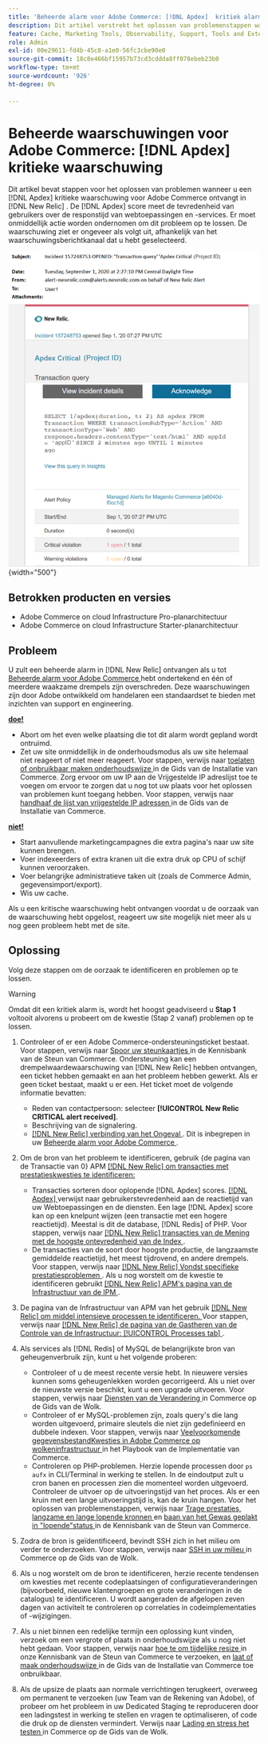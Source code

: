```yaml
---
title: 'Beheerde alarm voor Adobe Commerce: [!DNL Apdex]  kritiek alarm'
description: Dit artikel verstrekt het oplossen van problemenstappen wanneer u een  [!DNL Apdex]  kritieke alarm voor Adobe Commerce in  [!DNL New Relic]. The [!DNL Apdex]  ontvangt score gebruikers' tevredenheid aan de reactietijd van Webtoepassingen en de diensten. Er moet onmiddellijk actie worden ondernomen om dit probleem op te lossen.
feature: Cache, Marketing Tools, Observability, Support, Tools and External Services
role: Admin
exl-id: 00e29611-fd4b-45c8-a1e0-56fc3cbe90e0
source-git-commit: 18c8e466bf15957b73cd3cddda8ff078ebeb23b0
workflow-type: tm+mt
source-wordcount: '926'
ht-degree: 0%

---
```


# Beheerde waarschuwingen voor Adobe Commerce: [!DNL Apdex] kritieke waarschuwing

Dit artikel bevat stappen voor het oplossen van problemen wanneer u een [!DNL Apdex] kritieke waarschuwing voor Adobe Commerce ontvangt in [!DNL New Relic] . De [!DNL Apdex] score meet de tevredenheid van gebruikers over de responstijd van webtoepassingen en -services. Er moet onmiddellijk actie worden ondernomen om dit probleem op te lossen. De waarschuwing ziet er ongeveer als volgt uit, afhankelijk van het waarschuwingsberichtkanaal dat u hebt geselecteerd.

![ toepassing kritieke alarm ](../../assets/managed-alerts/apdex-critical-magento-managed.png){width="500"}

## Betrokken producten en versies

* Adobe Commerce on cloud Infrastructure Pro-planarchitectuur
* Adobe Commerce on cloud Infrastructure Starter-planarchitectuur

## Probleem

U zult een beheerde alarm in [!DNL New Relic] ontvangen als u tot [ Beheerde alarm voor Adobe Commerce ](managed-alerts-for-magento-commerce.md) hebt ondertekend en één of meerdere waakzame drempels zijn overschreden. Deze waarschuwingen zijn door Adobe ontwikkeld om handelaren een standaardset te bieden met inzichten van support en engineering.

<u> **doe!** </u>

* Abort om het even welke plaatsing die tot dit alarm wordt gepland wordt ontruimd.
* Zet uw site onmiddellijk in de onderhoudsmodus als uw site helemaal niet reageert of niet meer reageert. Voor stappen, verwijs naar [ toelaten of onbruikbaar maken onderhoudswijze ](https://experienceleague.adobe.com/nl/docs/commerce-operations/installation-guide/tutorials/maintenance-mode) in de Gids van de Installatie van Commerce. Zorg ervoor om uw IP aan de Vrijgestelde IP adreslijst toe te voegen om ervoor te zorgen dat u nog tot uw plaats voor het oplossen van problemen kunt toegang hebben. Voor stappen, verwijs naar [ handhaaf de lijst van vrijgestelde IP adressen ](https://experienceleague.adobe.com/nl/docs/commerce-operations/installation-guide/tutorials/maintenance-mode#maintain-the-list-of-exempt-ip-addresses) in de Gids van de Installatie van Commerce.

<u>**niet!**</u>

* Start aanvullende marketingcampagnes die extra pagina&#39;s naar uw site kunnen brengen.
* Voer indexeerders of extra kranen uit die extra druk op CPU of schijf kunnen veroorzaken.
* Voer belangrijke administratieve taken uit (zoals de Commerce Admin, gegevensimport/export).
* Wis uw cache.

Als u een kritische waarschuwing hebt ontvangen voordat u de oorzaak van de waarschuwing hebt opgelost, reageert uw site mogelijk niet meer als u nog geen probleem hebt met de site.

## Oplossing

Volg deze stappen om de oorzaak te identificeren en problemen op te lossen.

>[!WARNING]
>
>Omdat dit een kritiek alarm is, wordt het hoogst geadviseerd u **Stap 1** voltooit alvorens u probeert om de kwestie (Stap 2 vanaf) problemen op te lossen.

1. Controleer of er een Adobe Commerce-ondersteuningsticket bestaat. Voor stappen, verwijs naar [ Spoor uw steunkaartjes ](https://experienceleague.adobe.com/nl/docs/commerce-knowledge-base/kb/help-center-guide/magento-help-center-user-guide#track-support-case) in de Kennisbank van de Steun van Commerce. Ondersteuning kan een drempelwaardewaarschuwing van [!DNL New Relic] hebben ontvangen, een ticket hebben gemaakt en aan het probleem hebben gewerkt. Als er geen ticket bestaat, maakt u er een. Het ticket moet de volgende informatie bevatten:
   * Reden van contactpersoon: selecteer **[!UICONTROL New Relic CRITICAL alert received]**.
   * Beschrijving van de signalering.
   * [[!DNL New Relic]  verbinding van het Ongeval ](https://docs.newrelic.com/docs/alerts-applied-intelligence/new-relic-alerts/alert-incidents/view-violation-event-details-incidents). Dit is inbegrepen in uw [ Beheerde alarm voor Adobe Commerce ](managed-alerts-for-magento-commerce.md).
1. Om de bron van het probleem te identificeren, gebruik {de pagina van de Transactie van 0} APM [[!DNL New Relic]  om transacties met prestatieskwesties te identificeren:](https://docs.newrelic.com/docs/apm/applications-menu/monitoring/transactions-page-find-specific-performance-problems)
   * Transacties sorteren door oplopende [!DNL Apdex] scores. [[!DNL Apdex] ](https://docs.newrelic.com/docs/apm/new-relic-apm/apdex/apdex-measure-user-satisfaction) verwijst naar gebruikerstevredenheid aan de reactietijd van uw Webtoepassingen en de diensten. Een lage [!DNL Apdex] score kan op een knelpunt wijzen (een transactie met een hogere reactietijd). Meestal is dit de database, [!DNL Redis] of PHP. Voor stappen, verwijs naar [[!DNL New Relic]  transacties van de Mening met de hoogste ontevredenheid van de Index ](https://docs.newrelic.com/docs/apm/new-relic-apm/apdex/apdex-measure-user-satisfaction/#dissatisfaction).
   * De transacties van de soort door hoogste productie, de langzaamste gemiddelde reactietijd, het meest tijdrovend, en andere drempels. Voor stappen, verwijs naar [[!DNL New Relic]  Vondst specifieke prestatiesproblemen ](https://docs.newrelic.com/docs/apm/applications-menu/monitoring/transactions-page-find-specific-performance-problems). Als u nog worstelt om de kwestie te identificeren gebruikt [[!DNL New Relic]  APM&#39;s pagina van de Infrastructuur van de IPM ](https://docs.newrelic.com/docs/infrastructure/infrastructure-ui-pages/infra-hosts-ui-page/).
1. De pagina van de Infrastructuur van APM van het gebruik [[!DNL New Relic]  om middel intensieve processen te identificeren. ](https://docs.newrelic.com/docs/infrastructure/infrastructure-ui-pages/infra-hosts-ui-page/) Voor stappen, verwijs naar [[!DNL New Relic]  de pagina van de Gastheren van de Controle van de Infrastructuur: [!UICONTROL Processes tab] ](https://docs.newrelic.com/docs/infrastructure/infrastructure-ui-pages/infra-hosts-ui-page/#processes).
1. Als services als [!DNL Redis] of MySQL de belangrijkste bron van geheugenverbruik zijn, kunt u het volgende proberen:
   * Controleer of u de meest recente versie hebt. In nieuwere versies kunnen soms geheugenlekken worden gecorrigeerd. Als u niet over de nieuwste versie beschikt, kunt u een upgrade uitvoeren. Voor stappen, verwijs naar [ Diensten van de Verandering ](https://experienceleague.adobe.com/docs/commerce-cloud-service/user-guide/configure/service/services-yaml.html?lang=nl-NL) in Commerce op de Gids van de Wolk.
   * Controleer of er MySQL-problemen zijn, zoals query&#39;s die lang worden uitgevoerd, primaire sleutels die niet zijn gedefinieerd en dubbele indexen. Voor stappen, verwijs naar [ Veelvoorkomende gegevensbestandKwesties in Adobe Commerce op wolkeninfrastructuur ](https://experienceleague.adobe.com/docs/commerce-operations/implementation-playbook/best-practices/maintenance/resolve-database-performance-issues.html?lang=nl-NL) in het Playbook van de Implementatie van Commerce.
   * Controleren op PHP-problemen. Herzie lopende processen door `ps aufx` in CLI/Terminal in werking te stellen. In de eindoutput zult u cron banen en processen zien die momenteel worden uitgevoerd. Controleer de uitvoer op de uitvoeringstijd van het proces. Als er een kruin met een lange uitvoeringstijd is, kan de kruin hangen. Voor het oplossen van problemenstappen, verwijs naar [ Trage prestaties, langzame en lange lopende kronnen ](https://experienceleague.adobe.com/nl/docs/commerce-knowledge-base/kb/troubleshooting/miscellaneous/slow-performance-slow-and-long-running-crons) en [ baan van het Gewas geplakt in &quot;lopende&quot;status ](https://experienceleague.adobe.com/nl/docs/commerce-knowledge-base/kb/troubleshooting/miscellaneous/cron-job-is-stuck-in-running-status) in de Kennisbank van de Steun van Commerce.

1. Zodra de bron is geïdentificeerd, bevindt SSH zich in het milieu om verder te onderzoeken. Voor stappen, verwijs naar [ SSH in uw milieu ](https://experienceleague.adobe.com/nl/docs/commerce-cloud-service/user-guide/develop/secure-connections#ssh) in Commerce op de Gids van de Wolk.
1. Als u nog worstelt om de bron te identificeren, herzie recente tendensen om kwesties met recente codeplaatsingen of configuratieveranderingen (bijvoorbeeld, nieuwe klantengroepen en grote veranderingen in de catalogus) te identificeren. U wordt aangeraden de afgelopen zeven dagen van activiteit te controleren op correlaties in codeimplementaties of -wijzigingen.
1. Als u niet binnen een redelijke termijn een oplossing kunt vinden, verzoek om een vergrote of plaats in onderhoudswijze als u nog niet hebt gedaan. Voor stappen, verwijs naar [ hoe te om tijdelijke resize ](https://experienceleague.adobe.com/nl/docs/commerce-knowledge-base/kb/how-to/how-to-request-temporary-magento-upsize) in onze Kennisbank van de Steun van Commerce te verzoeken, en [ laat of maak onderhoudswijze ](https://experienceleague.adobe.com/nl/docs/commerce-operations/installation-guide/tutorials/maintenance-mode) in de Gids van de Installatie van Commerce toe onbruikbaar.
1. Als de upsize de plaats aan normale verrichtingen terugkeert, overweeg om permanent te verzoeken (uw Team van de Rekening van Adobe), of probeer om het probleem in uw Dedicated Staging te reproduceren door een ladingstest in werking te stellen en vragen te optimaliseren, of code die druk op de diensten vermindert. Verwijs naar [ Lading en stress het testen ](https://experienceleague.adobe.com/nl/docs/commerce-cloud-service/user-guide/develop/test/staging-and-production#load-and-stress-testing) in Commerce op de Gids van de Wolk.

